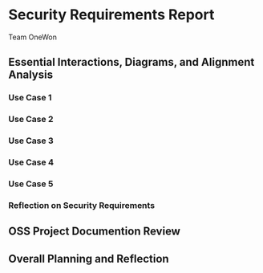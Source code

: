 # Security Requirements Report
Team OneWon
## Essential Interactions, Diagrams, and Alignment Analysis

### Use Case 1

### Use Case 2

### Use Case 3

### Use Case 4

### Use Case 5

### Reflection on Security Requirements

## OSS Project Documention Review


## Overall Planning and Reflection
